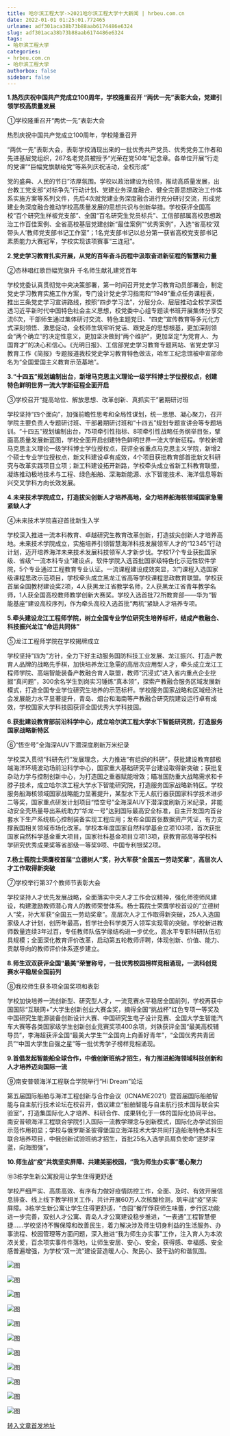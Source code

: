 ```yaml
---
title: 哈尔滨工程大学->2021哈尔滨工程大学十大新闻 | hrbeu.com.cn
date: 2022-01-01 01:25:01.772465
urlname: adf301aca38b73b88aab6174486e6324
slug: adf301aca38b73b88aab6174486e6324
tags: 
- 哈尔滨工程大学
categories:
- hrbeu.com.cn
- 哈尔滨工程大学
authorbox: false
sidebar: false
---
```

**1.热烈庆祝中国共产党成立100周年，学校隆重召开 “两优一先”表彰大会，党建引领学校高质量发展**

①学校隆重召开“两优一先”表彰大会

热烈庆祝中国共产党成立100周年，学校隆重召开

“两优一先”表彰大会，表彰学校涌现出来的一批优秀共产党员、优秀党务工作者和先进基层党组织，267名老党员被授予“光荣在党50年”纪念章。各单位开展“行走的党课”“巨幅党旗献给党”等系列庆祝活动，全校形成“
<!--more-->
党的盛典、人民的节日”浓厚氛围。学校以政治建设为统领，推动高质量发展，出台教工党支部“对标争先”行动计划、党建业务深度融合、健全完善思想政治工作体系实施方案等系列文件，先后4次就党建业务深度融合进行充分研讨交流，形成党建业务深度融合推动学校高质量发展的思想共识与创新举措。学校获评全国高校“百个研究生样板党支部”、全国“百名研究生党员标兵”、工信部部属高校思想政治工作百佳案例、全省高校基层党建创新“最佳案例”“优秀案例”，入选“省高校‘双带头人’教师党支部书记工作室”；1名党支部书记以总分第一获省高校党支部书记素质能力大赛冠军，学校实现该项赛事“三连冠”。

**2.党史学习教育扎实开展，从党的百年奋斗历程中汲取奋进新征程的智慧和力量**

②杏林唱红歌巨幅党旗升 千名师生献礼建党百年

学校党委认真贯彻党中央决策部署，第一时间召开党史学习教育动员部署会，制定党史学习教育实施工作方案，专门设计党史学习指南和“1949”重点任务课程表，推出三条党史学习宣讲路线，按照“四步学习法”，分层分众、层层推动全校学深悟透习近平新时代中国特色社会主义思想，校党委中心组专题读书班开展集体分享交流6次，干部师生通过集体研讨交流、特色主题党日、“四史”宣传教育等多元化方式深刻领悟、激思促动，全校师生筑牢听党话、跟党走的思想根基，更加深刻领会“两个确立”的决定性意义，更加坚决做到“两个维护”，更加坚定“为党育人、为国育才”的决心和信心。《光明日报》、工信部党史学习教育专题网站、省党史学习教育工作《简报》专题报道我校党史学习教育特色做法，哈军工纪念馆被中宣部命名为“全国爱国主义教育示范基地”。

**3.“十四五”规划编制出台，新增马克思主义理论一级学科博士学位授权点，创建特色鲜明世界一流大学新征程全面开启**

③学校召开“提高站位、解放思想、改革创新、真抓实干”暑期研讨班

学校坚持“四个面向”，加强前瞻性思考和全局性谋划，统一思想、凝心聚力，召开学院主要负责人专题研讨班、干部暑期研讨班和“十四五”规划专题宣讲会等专题培训。“十四五”规划编制出台，75项牵引性指标、8项牵引性战略任务纲举目张，擘画高质量发展新蓝图，学校全面开启创建特色鲜明世界一流大学新征程。学校新增马克思主义理论一级学科博士学位授权点，获评全省重点马克思主义学院，新增2个硕士专业学位授权点，新文科建设卓有成效，4个项目获批教育部首批新文科研究与改革实践项目立项；新工科建设拓开新路，学校牵头成立省新工科教育联盟，凝练推动极地技术与工程、绿色船舶、深海新能源、水下智能技术、海洋信息等新兴交叉学科方向长效发展。

**4.未来技术学院成立，打造拔尖创新人才培养高地，全力培养船海核领域国家急需紧缺人才**

④未来技术学院喜迎首批新生入学

学校深入推进一流本科教育、卓越研究生教育改革创新，打造拔尖创新人才培养高地。未来技术学院成立，实施培养引领智慧海洋科技发展领军人才的“12345”行动计划，迈开培养海洋未来技术发展科技领军人才新步伐。学校17个专业获批国家级、省级“一流本科专业”建设点，软件学院入选首批国家级特色化示范性软件学院，5个专业通过工程教育专业认证。一流课程建设成效突显，3门课程入选国家级课程思政示范项目，学校牵头成立黑龙江省高等学校课程思政教育联盟。学校获首届全国教材建设奖2项，4人获黑龙江省教学名师，2人获黑龙江省青年教学名师，1人获全国高校教师教学创新大赛奖。学校入选首批72所教育部——华为“智能基座”建设高校序列，作为牵头高校入选首批“两机”紧缺人才培养专项。

**5.牵头建设龙江工程师学院，树立全国专业学位研究生培养标杆，结成产教融合、科技振兴龙江“命运共同体”**

⑤龙江工程师学院在学校揭牌成立

学校坚持“四为”方针，全力下好主动服务国防科技工业发展、龙江振兴、打造产教育人品牌的战略先手棋，加快培养龙江急需的高层次应用型人才，牵头成立龙江工程师学院、高端智能装备产教融合育人联盟，教师“沉浸式”进入省内重点企业挖掘“真问题”，300余名学生到岗实习锤炼“真本领”，探索产教融合服务区域发展新模式，打造全国专业学位研究生培养的示范标杆。学校服务国家战略和区域经济社会发展能力水平显著提升，青岛、烟台和海南等产教融合研究院建设运行卓有成效，学校国家大学科技园获评全国优秀大学科技园。

**6.获批建设教育部前沿科学中心，成立哈尔滨工程大学水下智能研究院，打造服务国家战略新特区**

⑥“悟空号”全海深AUV下潜深度刷新万米纪录

学校深入贯彻“科研先行”发展理念，大力推进“有组织的科研”，获批建设教育部极端海洋环境波动场前沿科学中心，国家重大基础研究平台建设取得新突破；获批复杂动力学与控制创新中心，为打造国之重器赋能增效；瞄准国防重大战略需求和卡脖子技术，成立哈尔滨工程大学水下智能研究院，打造服务国家战略新特区。学校服务船海核领域国家战略能力显著提升，某型水下无人航行器获国家科学技术进步二等奖，国家重点研发计划项目“悟空号”全海深AUV下潜深度刷新万米纪录，非能动安全壳热量导出系统助力“华龙一号”达到国际最高安全标准，自主开发国内首台套水下生产系统核心控制装备实现工程应用；发布全国首张数据资产凭证，有力支撑我国相关领域市场化改革。学校本年度国家自然科学基金立项103项，首次获批国家自然科学基金重大项目，国家社科基金项目立项13项，获教育部高等学校科学研究优秀成果奖等省部级一等奖9项、中国专利银奖2项。

**7.杨士莪院士荣膺校首届“立德树人”奖，孙大军获“全国五一劳动奖章”，高层次人才工作取得新突破**

⑦学校举行第37个教师节表彰大会

学校坚持人才优先发展战略，全面落实中央人才工作会议精神，强化师德师风建设，构建激励教师潜心育人的教师荣誉体系。杨士莪院士荣膺学校首设的“立德树人”奖，孙大军获“全国五一劳动奖章”。高层次人才工作取得新突破，25人入选国家级人才计划，创历年最高，哲学社会科学类万人领军实现零的突破。学校新进教师数量连续3年过百，专任教师队伍学缘结构进一步优化，高水平专职科研队伍初具规模；全面深化教育评价改革，启动第五轮教师评聘，体现创新、价值、能力、贡献导向的教师评价体系逐步建立。

**8.师生双双获评全国“最美”荣誉称号，一批优秀校园榜样竞相涌现，一流科创竞赛水平稳居全国前列**

⑧我校师生获多项全国奖项和表彰

学校加快培养一流创新型、研究型人才，一流竞赛水平稳居全国前列，学校再获中国国际“互联网+”大学生创新创业大赛金奖，摘得全国“挑战杯”红色专项一等奖及中国研究生能源装备创新设计大赛、中国研究生电子设计竞赛、全国大学生智能汽车大赛等各类国家级学生创新创业竞赛奖项400余项，刘铁获评全国“最美高校辅导员”，李海超获评全国“最美大学生”“全国向上向善好青年”，“全国优秀共青团员”“中国大学生自强之星”等一批优秀学子榜样竞相涌现。

**9.首倡发起智能船全球合作，中俄创新班纳才招生，有力推进船海领域科技创新和人才培养迈向国际一流**

⑨南安普顿海洋工程联合学院举行“Hi Dream”论坛

第五届国际船舶与海洋工程创新与合作会议（ICNAME2021）暨首届国际船舶智能与自主航行技术论坛在校召开，倡议建立“船舶智能与自主航行技术国际联合实验室”，打造集国际化人才培养、科研合作、成果转化于一体的国际化协同平台。南安普顿海洋工程联合学院引入国际一流教学理念与创新模式，国际化办学试验田示范作用初显；学校与俄罗斯圣彼得堡国立海洋技术大学共同打造船海特色本科生联合培养项目，中俄创新试验班纳才招生，首批25名入选学员肩负使命“逐梦深蓝，向海图强”。

**10.师生战“疫”共筑坚实屏障、共建美丽校园，“我为师生办实事”暖心聚力**

⑩3栋学生新公寓投用让学生住得更舒适

学校严细严实、高质高效、有序有力做好疫情防控工作，全面、及时、有效开展信息排查、线上线下教学相关工作，共计开展60万人次核酸检测，筑牢战“疫”坚实屏障。3栋学生新公寓让学生住得更舒适，“杏园”餐厅俘获师生味蕾，步行区功能进一步完善，双创人才公寓、青岛人才公寓建设稳步推进，“一表通”工程智慧便捷……学校坚持不懈保障和改善民生，着力解决涉及师生切身利益的生活服务、办事流程、校园管理等方面问题，深入推进“我为师生办实事”工作，注入育人为本浓浓关爱，百余项实事件件落地，让师生安居、安心、安全，获得感、幸福感、安全感普遍增强，为学校“双一流”建设营造暖人心、聚民心、鼓干劲的和谐氛围。

![图](http://gongxue.cn/__local/7/69/12/5F30D55255FB2D86C9B23AE9984_4BEA0DD8_4DF4F.jpg)

![图](http://gongxue.cn/__local/B/9E/8A/B1621454E61C4B5FCB3CADFA4B1_A6A43A64_20CC7.jpg)

![图](http://gongxue.cn/__local/5/4C/5E/2A5C2A9B3A6ED9D3FB11B14FF3B_89172CBB_28913.jpg)

![图](http://gongxue.cn/__local/1/31/6D/6EC193FF7CA438BBC884357B831_D7D69A51_2BF1A.jpg)

![图](http://gongxue.cn/__local/0/84/C4/D7EE6E04B7078A9D3F598500CF5_0FBD2D6F_225B0.jpg)

![图](http://gongxue.cn/__local/F/73/5C/269C3682AAEA7D4AF535B78F24C_A1CA372F_1C3F2.jpg)

![图](http://gongxue.cn/__local/5/D2/F1/1B92B556E4097E79857584474EA_9F40241C_2A6C9.jpg)

![图](http://gongxue.cn/__local/3/B0/8A/D6123E922E589173A3BEB1654E6_9725CF35_22C44.jpg)

![图](http://gongxue.cn/__local/D/B2/DC/D683CD0998A165B8BAFD30D79AA_6B41731B_29C0B.jpg)

![图](http://gongxue.cn/__local/E/BB/4A/2DFBE46A541C171BFBB19F943F6_833E19FD_34B87.jpg)

![图](http://gongxue.cn/__local/B/60/C8/270B0A138F0A5AF422EFC516CEF_687F17A7_F821.jpg)

[转入文章首发地址](http://gongxue.cn/info/1141/69340.htm)